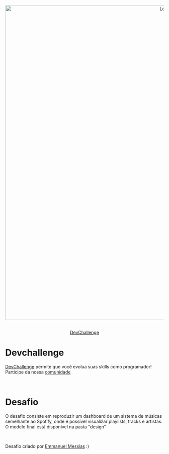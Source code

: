 <br />
<p align="center">
    <img src="https://imgur.com/ipLHFFb.gif" alt="Logo" width="1000">
 <br />
  <p align="center">
    <br/>
    <a href="https://www.devchallenge.com.br/">DevChallenge</a>
  </p>
</p>

# Devchallenge
<a href="https://devchallenge.now.sh/"> DevChallenge</a> permite que você evolua suas skills como programador! Participe da nossa <a href="https://discord.gg/yvYXhGj">comunidade</a>

<br>

# Desafio
O desafio consiste em reproduzir um dashboard de um sistema de músicas semelhante ao Spotify, onde é possível visualizar playlists, tracks e artistas.
O modelo final está disponível na pasta "design"

<br>

Desafio criado por <a href="https://www.linkedin.com/in/emmanuel-messias-535621127/">Emmanuel Messias</a> :)
